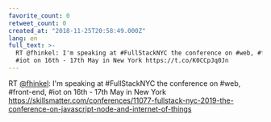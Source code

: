 ```yaml
---
favorite_count: 0
retweet_count: 0
created_at: "2018-11-25T20:58:49.000Z"
lang: en
full_text: >-
  RT @fhinkel: I'm speaking at #FullStackNYC the conference on #web, #front-end,
  #iot on 16th - 17th May in New York https://t.co/K0CCpJq0Jn
---
```


RT [@fhinkel](https://twitter.com/fhinkel): I'm speaking at #FullStackNYC the
conference on #web, #front-end, #iot on 16th - 17th May in New York
<https://skillsmatter.com/conferences/11077-fullstack-nyc-2019-the-conference-on-javascript-node-and-internet-of-things>

